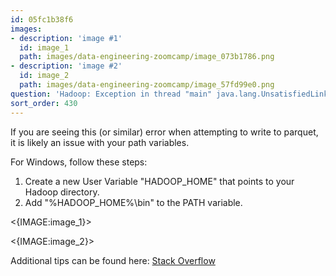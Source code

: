 ```yaml
---
id: 05fc1b38f6
images:
- description: 'image #1'
  id: image_1
  path: images/data-engineering-zoomcamp/image_073b1786.png
- description: 'image #2'
  id: image_2
  path: images/data-engineering-zoomcamp/image_57fd99e0.png
question: 'Hadoop: Exception in thread "main" java.lang.UnsatisfiedLinkError: org.apache.hadoop.io.nativeio.NativeIO$Windows.access0(Ljava/lang/String;I)Z'
sort_order: 430
---
```


If you are seeing this (or similar) error when attempting to write to parquet, it is likely an issue with your path variables.

For Windows, follow these steps:

1. Create a new User Variable "HADOOP_HOME" that points to your Hadoop directory.
2. Add "%HADOOP_HOME%\bin" to the PATH variable.

<{IMAGE:image_1}>

<{IMAGE:image_2}>

Additional tips can be found here: [Stack Overflow](https://stackoverflow.com/questions/41851066/exception-in-thread-main-java-lang-unsatisfiedlinkerror-org-apache-hadoop-io)